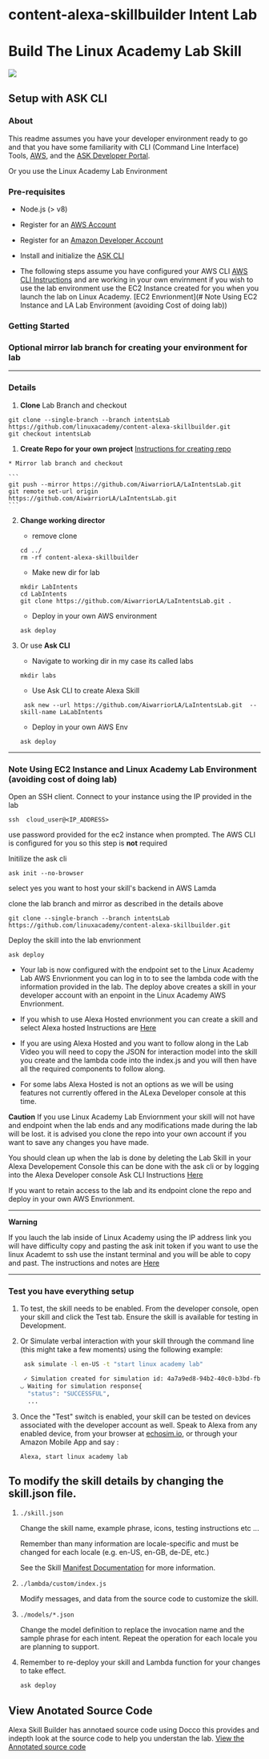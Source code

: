 # content-alexa-skillbuilder Intent Lab
# Build The Linux Academy Lab Skill
<img src="https://m.media-amazon.com/images/G/01/mobile-apps/dex/alexa/alexa-skills-kit/tutorials/quiz-game/header._TTH_.png" />

## Setup with ASK CLI

### About
This readme assumes you have your developer environment ready to go and that you have some familiarity with CLI (Command Line Interface) Tools, [AWS](https://aws.amazon.com/), and the [ASK Developer Portal](https://developer.amazon.com/alexa-skills-kit?&sc_category=Owned&sc_channel=RD&sc_campaign=Evangelism2018&sc_publisher=github&sc_content=Content&sc_detail=hello-world-nodejs-V2_CLI-1&sc_funnel=Convert&sc_country=WW&sc_medium=Owned_RD_Evangelism2018_github_Content_hello-world-nodejs-V2_CLI-1_Convert_WW_beginnersdevs&sc_segment=beginnersdevs). 

Or you use the Linux Academy Lab Environment 

### Pre-requisites

* Node.js (> v8)
* Register for an [AWS Account](https://aws.amazon.com/)
* Register for an [Amazon Developer Account](https://developer.amazon.com?&sc_category=Owned&sc_channel=RD&sc_campaign=Evangelism2018&sc_publisher=github&sc_content=Content&sc_detail=hello-world-nodejs-V2_CLI-1&sc_funnel=Convert&sc_country=WW&sc_medium=Owned_RD_Evangelism2018_github_Content_hello-world-nodejs-V2_CLI-1_Convert_WW_beginnersdevs&sc_segment=beginnersdevs)
* Install and initialize the [ASK CLI](https://developer.amazon.com/docs/smapi/quick-start-alexa-skills-kit-command-line-interface.html?&sc_category=Owned&sc_channel=RD&sc_campaign=Evangelism2018&sc_publisher=github&sc_content=Content&sc_detail=hello-world-nodejs-V2_CLI-1&sc_funnel=Convert&sc_country=WW&sc_medium=Owned_RD_Evangelism2018_github_Content_hello-world-nodejs-V2_CLI-1_Convert_WW_beginnersdevs&sc_segment=beginnersdevs)

* The following steps assume you have configured your AWS CLI [AWS CLI Instructions](https://docs.aws.amazon.com/cli/latest/userguide/cli-chap-configure.html) and are working in your own envirnment if you wish to use the lab environment use the EC2 Instance created for you when you launch the lab on Linux Academy. [EC2 Envrionment](# Note Using EC2 Instance and LA Lab Environment (avoiding Cost of doing lab))

### Getting Started

### Optional mirror lab branch for creating your environment for lab

---

### Details

1. **Clone** Lab Branch and checkout 

```
git clone --single-branch --branch intentsLab https://github.com/linuxacademy/content-alexa-skillbuilder.git
git checkout intentsLab
```
 1.  **Create Repo for your own project** [Instructions for creating repo](https://help.github.com/en/articles/create-a-repo)

    * Mirror lab branch and checkout

    ```
    git push --mirror https://github.com/AiwarriorLA/LaIntentsLab.git
    git remote set-url origin https://github.com/AiwarriorLA/LaIntentsLab.git
    ```
2.  **Change working director** 
    * remove clone 
    ```
    cd ../
    rm -rf content-alexa-skillbuilder
    ```
    * Make new dir for lab
    ```
    mkdir LabIntents
    cd LabIntents 
    git clone https://github.com/AiwarriorLA/LaIntentsLab.git .
    ```
    * Deploy in your own AWS environment

    ```
    ask deploy
    ``` 


3. Or use **Ask CLI** 
    * Navigate to working dir in my case its called labs

    ``` mkdir labs ```

    * Use Ask CLI to create Alexa Skill 

    ```
     ask new --url https://github.com/AiwarriorLA/LaIntentsLab.git  --skill-name LaLabIntents
    ```

    * Deploy in your own AWS Env

    ```
    ask deploy
    ``` 
---

### Note Using EC2 Instance and Linux Academy Lab Environment (avoiding cost of doing lab)

Open an SSH client. 
Connect to your instance using the IP provided in the lab

```ssh  cloud_user@<IP_ADDRESS>```

use password provided for the ec2 instance when prompted. 
The AWS CLI is configured for you so this step is **not** required 

Initilize the ask cli 
```
ask init --no-browser
```
 select yes you want to host your skill's backend in AWS Lamda

 clone the lab branch and mirror as described in the details above

 ```git clone --single-branch --branch intentsLab https://github.com/linuxacademy/content-alexa-skillbuilder.git```

 Deploy the skill into the lab envrionment 

```ask deploy```

* Your lab is now configured with the endpoint set to the Linux Academy Lab AWS Envrionment
you can log in to to see the lambda code with the information provided in the lab. 
The deploy above creates a skill in your developer account with an enpoint in the Linux Academy AWS Envrionment. 

* If you whish to use Alexa Hosted envrionment you can create a skill and select Alexa hosted Instructions are [Here](https://developer.amazon.com/docs/hosted-skills/build-a-skill-end-to-end-using-an-alexa-hosted-skill.html)

* If you are using Alexa Hosted and you want to follow along in the Lab Video you will need to copy the JSON for interaction model into the skill you create and the lambda code into the index.js and you will then have all the required components to follow along. 

* For some labs Alexa Hosted is not an options as we will be using features not currently offered in the ALexa Developer console at this time. 

**Caution** 
If you use Linux Academy Lab Enviornment your skill will not have and endpoint when the lab ends and any modifications made during the lab will be lost. 
it is advised you clone the repo into your own account if you want to save any changes you have made. 

You should clean up when the lab is done by deleting the Lab Skill in your Alexa Developement Console 
this can be done with the ask cli or by logging into the Alexa Developer console Ask CLI Instructions [Here](https://developer.amazon.com/docs/smapi/ask-cli-command-reference.html#delete-skill-subcommand)

If you want to retain access to the lab and its endpoint clone the repo and deploy in your own AWS Envrionment. 

---
**Warning** 

If you lauch the lab inside of Linux Academy using the IP address link you will have difficulty copy and pasting the ask init token if you want to use the linux Academt to ssh use the instant terminal and you will be able to copy and past. The instructions and notes are [Here](https://support.linuxacademy.com/hc/en-us/articles/360026736411-How-do-I-Copy-and-Paste-in-Hands-On-Labs-)

---

### Test you have everything setup 

1. To test, the skill needs to be enabled.  From the developer console, open your skill and click the Test tab.  Ensure the skill is available for testing in Development.

2. Or Simulate verbal interaction with your skill through the command line (this might take a few moments) using the following example:

	```bash
	 ask simulate -l en-US -t "start linux academy lab"

	 ✓ Simulation created for simulation id: 4a7a9ed8-94b2-40c0-b3bd-fb63d9887fa7
	◡ Waiting for simulation response{
	  "status": "SUCCESSFUL",
	  ...
	 ```

3. Once the "Test" switch is enabled, your skill can be tested on devices associated with the developer account as well. Speak to Alexa from any enabled device, from your browser at [echosim.io](https://echosim.io/welcome), or through your Amazon Mobile App and say :

	```text
	Alexa, start linux academy lab
	```
## To modify the skill details by changing the skill.json file. 

1. ```./skill.json```

   Change the skill name, example phrase, icons, testing instructions etc ...

   Remember than many information are locale-specific and must be changed for each locale (e.g. en-US, en-GB, de-DE, etc.)

   See the Skill [Manifest Documentation](https://developer.amazon.com/docs/smapi/skill-manifest.html?&sc_category=Owned&sc_channel=RD&sc_campaign=Evangelism2018&sc_publisher=github&sc_content=Survey&sc_detail=hello-world-nodejs-V2_CLI-3&sc_funnel=Convert&sc_country=WW&sc_medium=Owned_RD_Evangelism2018_github_Survey_hello-world-nodejs-V2_CLI-3_Convert_WW_beginnersdevs&sc_segment=beginnersdevs) for more information.

2. ```./lambda/custom/index.js```

   Modify messages, and data from the source code to customize the skill.

3. ```./models/*.json```

	Change the model definition to replace the invocation name and the sample phrase for each intent.  Repeat the operation for each locale you are planning to support.

4. Remember to re-deploy your skill and Lambda function for your changes to take effect.

	```bash
	ask deploy
	```
## View Anotated Source Code 

Alexa Skill Builder has annotaed source code using Docco this provides and indepth look at the source code to help you understan the lab. 
[View the Annotated source code](https://linuxacademy.github.io/content-alexa-skillbuilder/docs/lambda/custom/)

